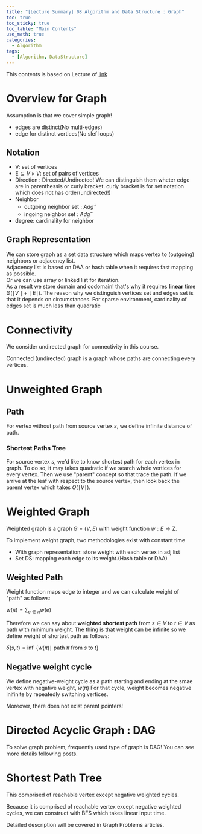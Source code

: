 ```yaml
---
title: "[Lecture Summary] 08 Algorithm and Data Structure : Graph"
toc: true
toc_sticky: true
toc_lable: "Main Contents"
use_math: true
categories:
  - Algorithm
tags:
  - [Algorithm, DataStructure]
---
```


This contents is based on Lecture of [link](https://ocw.mit.edu/courses/6-006-introduction-to-algorithms-spring-2020/pages/syllabus/)

# Overview for Graph

Assumption is that we cover simple graph!
- edges are distinct(No multi-edges)
- edge for distinct vertices(No slef loops)

## Notation

- V: set of vertices
- E$\subseteq V\times V$: set of pairs of vertices
- Direction : Directed/Undirected! We can distinguish them wheter edge are in parenthessis or curly bracket. curly bracket is for set notation which does not has order(undirected!)
- Neighbor
  - outgoing neighbor set : $Adg^+$
  - ingoing neighbor set : $Adg^-$
- degree: cardinality for neighbor


## Graph Representation

We can store graph as a set data structure which maps vertex to (outgoing) neighbors or adjacency list.<br>
Adjacency list is based on DAA or hash table when it requires fast mapping as possible.<br>
Or we can use array or linked list for iteration.<br>
As a result we store domain and codomain! that's why it requires **linear** time $\Theta(\mid V \mid+ \mid E \mid)$. The reason why we distinguish vertices set and edges set is that it depends on circumstances. For sparse environment, cardinality of edges set is much less than quadratic

# Connectivity

We consider undirected graph for connectivity in this course.

Connected (undirected) graph is a graph whose paths are connecting every vertices.

# Unweighted Graph
## Path

For vertex without path from source vertex $s$, we define infinite distance of path.

### Shortest Paths Tree

For source vertex $s$, we'd like to know shortest path for each vertex in graph. To do so, it may takes quadratic if we search whole vertices for every vertex. Then we use "parent" concept so that trace the path. If we arrive at the leaf with respect to the source vertex, then look back the parent vertex which takes $O(\mid V \mid)$.

# Weighted Graph

Weighted graph is a graph $G=(V,E)$ with weight function $w:E\to \mathrm{Z}$.

To implement weight graph, two methodologies exist with constant time
- With graph representation: store weight with each vertex in adj list
- Set DS: mapping each edge to its weight.(Hash table or DAA)

## Weighted Path

Weight function maps edge to integer and we can calculate weight of "path" as follows:

$w(\pi) = \sum_{e\in\pi}w(e)$

Therefore we can say about **weighted shortest path** from $s \in V$ to $t \in V$ as path with minimum weight. The thing is that weight can be infinite so we define weight of shortest path as follows:

$\delta(s,t) = \inf$ {$w(\pi)\mid$  path $\pi$ from $s$ to  $t\rbrace$

## Negative weight cycle

We define negative-weight cycle as a path starting and ending at the smae vertex with negative weight, $w(\pi)$ For that cycle, weight becomes negative inifinite by repeatedly switching vertices. 

Moreover, there does not exist parent pointers!

# Directed Acyclic Graph : DAG

To solve graph problem, frequently used type of graph is DAG! You can see more details following posts. 

# Shortest Path Tree

This comprised of reachable vertex except negative weighted cycles.

Because it is comprised of reachable vertex except negative weighted cycles, we can construct with BFS which takes linear input time.

Detailed description will be covered in Graph Problems articles.




